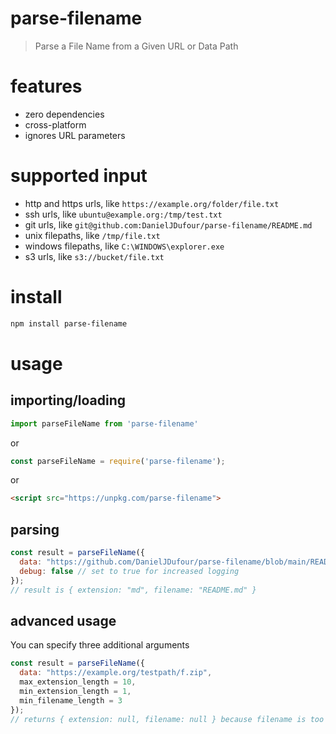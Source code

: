 # parse-filename
> Parse a File Name from a Given URL or Data Path

# features
- zero dependencies
- cross-platform
- ignores URL parameters

# supported input
- http and https urls, like `https://example.org/folder/file.txt`
- ssh urls, like `ubuntu@example.org:/tmp/test.txt`
- git urls, like `git@github.com:DanielJDufour/parse-filename/README.md`
- unix filepaths, like `/tmp/file.txt`
- windows filepaths, like `C:\WINDOWS\explorer.exe`
- s3 urls, like `s3://bucket/file.txt`

# install
```bash
npm install parse-filename
```

# usage
## importing/loading
```javascript
import parseFileName from 'parse-filename'
```
or
```javascript
const parseFileName = require('parse-filename');
```
or
```html
<script src="https://unpkg.com/parse-filename">
```

## parsing
```javascript
const result = parseFileName({
  data: "https://github.com/DanielJDufour/parse-filename/blob/main/README.md",
  debug: false // set to true for increased logging
});
// result is { extension: "md", filename: "README.md" }
```

## advanced usage
You can specify three additional arguments
```javascript
const result = parseFileName({
  data: "https://example.org/testpath/f.zip",
  max_extension_length = 10,
  min_extension_length = 1,
  min_filename_length = 3
});
// returns { extension: null, filename: null } because filename is too short
```
